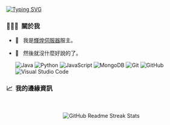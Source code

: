 
[![Typing SVG](https://readme-typing-svg.herokuapp.com?font=Fira+Code&pause=1000&color=F7E1A4&width=435&lines=%E5%93%88%E5%9B%89%E6%88%91%E6%98%AFRiceChen_%EF%BC%8C%E6%88%91%E6%B2%92%E6%83%B3%E5%88%B0%E6%9C%89%E4%BA%BA%E6%9C%83%E6%89%BE%E5%88%B0%E9%80%99%E8%A3%A1%E3%84%9D)](https://github.com/RICE0707)

<h3> 👨🏻‍💻 &nbsp;關於我 </h3>

- 💼 &nbsp; 我是[輝煌伺服器](https://discord.gg/5MHGpAFGEN)服主。
- 💬 &nbsp; 然後就沒什麼好說的了。

  ![Java](https://img.shields.io/badge/java-333333.svg?style=for-the-badge&logo=openjdk&logoColor=white)
  ![Python](https://img.shields.io/badge/-Python-333333?style=for-the-badge&logo=python)
  ![JavaScript](https://img.shields.io/badge/-JavaScript-333333?style=for-the-badge&logo=javascript)
  ![MongoDB](https://img.shields.io/badge/-MongoDB-333333?style=for-the-badge&logo=mongodb)
  ![Git](https://img.shields.io/badge/-Git-333333?style=for-the-badge&logo=git)
  ![GitHub](https://img.shields.io/badge/-GitHub-333333?style=for-the-badge&logo=github)
  ![Visual Studio Code](https://img.shields.io/badge/-Visual%20Studio%20Code-333333?style=for-the-badge&logo=visual-studio-code&logoColor=007ACC)

<h3> 📈 &nbsp;我的邊緣資訊</h3>

<br/>

<div align="center">

  ![GitHub Readme Streak Stats](https://github-readme-streak-stats.herokuapp.com/?user=RICE0707&theme=dark)

</div>
